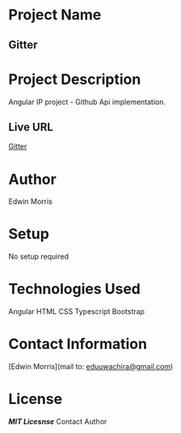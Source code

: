 # Project Name
## Gitter

# Project Description
Angular IP project - Github Api implementation.
## Live URL
[Gitter](https://edumorris.github.io/gitter/)


# Author
Edwin Morris

# Setup
No setup required

# Technologies Used
Angular
HTML
CSS
Typescript
Bootstrap

# Contact Information
[Edwin Morris](mail to: eduuwachira@gmail.com)

# License
***MIT Licesnse***
Contact Author
